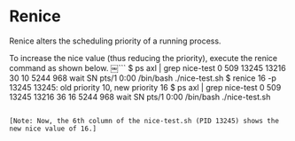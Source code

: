 # Renice

Renice alters the scheduling priority of a running process.

To increase the nice value (thus reducing the priority), execute the renice command as shown below.
￼```
$ ps axl | grep nice-test
0 509 13245 13216 30 10 5244 968 wait SN pts/1 0:00 /bin/bash ./nice-test.sh
$ renice 16 -p 13245
13245: old priority 10, new priority 16
$ ps axl | grep nice-test
0 509 13245 13216 36 16 5244 968 wait SN pts/1 0:00 /bin/bash ./nice-test.sh
```

[Note: Now, the 6th column of the nice-test.sh (PID 13245) shows the new nice value of 16.]